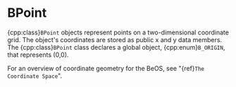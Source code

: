 # BPoint

{cpp:class}`BPoint` objects represent points on a two-dimensional
coordinate grid. The object's coordinates are stored as public x and y data
members. The {cpp:class}`BPoint` class declares a global object,
{cpp:enum}`B_ORIGIN`, that represents (0,0).

For an overview of coordinate geometry for the BeOS, see "{ref}`The
Coordinate Space`".
